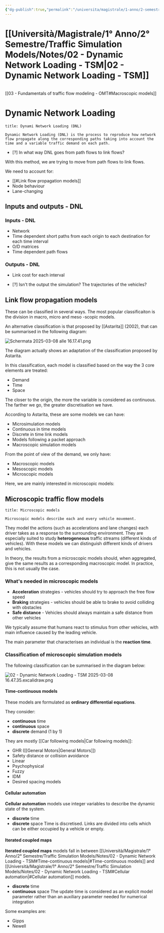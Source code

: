 ```yaml
---
{"dg-publish":true,"permalink":"/universita/magistrale/1-anno/2-semestre/traffic-simulation-models/notes/02-dynamic-network-loading-tsm/","tags":["UNI"]}
---
```


# [[Università/Magistrale/1° Anno/2° Semestre/Traffic Simulation Models/Notes/02 - Dynamic Network Loading - TSM\|02 - Dynamic Network Loading - TSM]]

```table-of-contents
```
[[03 - Fundamentals of traffic flow modeling - OMT#Macroscopic models]] 

# Dynamic Network Loading

```ad-Definizione
title: Dynami Network Loading (DNL)

Dynamic Network Loading (DNL) is the process to reproduce how network flow propagate along the corresponding paths taking into account the time and a variable traffic demand on each path.

```

- [?] In what way DNL goes from path flows to link flows?

With this method, we are trying to move from path flows to link flows.

We need to account for:
- [[#Link flow propagation models]]
- Node behaviour
- Lane-changing

## Inputs and outputs - DNL

### Inputs - DNL

- Network
- Time dependent short paths from each origin to each destination for each time interval
- O/D matrices
- Time dependent path flows

### Outputs - DNL

- Link cost for each interval

- [?] Isn't the output the simulation? The trajectories of the vehicles?


## Link flow propagation models

These can be classified in several ways. The most popular classificaiton is the division in macro, micro and meso -scopic models.

An alternative classification is that proposed by [[Astarita]] (2002), that can be summarised in the following diagram:

![Schermata 2025-03-08 alle 16.17.41.png](/img/user/Universit%C3%A0/Magistrale/1%C2%B0%20Anno/2%C2%B0%20Semestre/Traffic%20Simulation%20Models/Notes/Allegati/Allegati/Schermata%202025-03-08%20alle%2016.17.41.png)

The diagram actually shows an adaptation of the classification proposed by Astarita.

In this classification, each model is classified based on the way the 3 core elements are treated:
- Demand
- Time
- Space

The closer to the origin, the more the variable is considered as continuous. The farther we go, the greater discretisation we have.

According to Astarita, these are some models we can have:
- Microsimulation models
- Continuous in time models
- Discrete in time link models
- Models following a packet approach
- Macroscopic simulation models


From the point of view of the demand, we only have:
- Macroscopic models
- Mesoscopic models
- Microscopic models

Here, we are mainly interested in microscopic models:

## Microscopic traffic flow models

```ad-Definizione
title: Microscopic models

Microscopic models describe each and every vehicle movement.

```


They model the actions (such as accelerations and lane changes) each driver takes as a response to the surrounding environment. They are especially suited to study **heterogeneous** traffic streams (different kinds of vehicles). With these models we can distinguish different kinds of drivers and vehicles.

In theory, the results from a microscopic models should, when aggregated, give the same results as a corresponding macroscopic model. In practice, this is not usually the case.


### What's needed in microscopic models

- **Acceleration** strategies - vehicles should try to approach the free flow speed
- **Braking** strategies - vehicles should be able to brake to avoid colliding with obstacles
- **Safe distance** - Vehicles should always maintain a safe distance from other vehicles

We typically assume that humans react to stimulus from other vehicles, with main influence caused by the leading vehicle.

The main parameter that characterises an individual is the **reaction time**.

### Classification of microscopic simulation models

The following classification can be summarised in the diagram below:

![02 - Dynamic Network Loading - TSM 2025-03-08 16.47.35.excalidraw.png](/img/user/Universit%C3%A0/Magistrale/1%C2%B0%20Anno/2%C2%B0%20Semestre/Traffic%20Simulation%20Models/Notes/Allegati/02%20-%20Dynamic%20Network%20Loading%20-%20TSM%202025-03-08%2016.47.35.excalidraw.png)


#### Time-continuous models

These models are formulated as **ordinary differential equations**.

They consider:
- **continuous** time
- **continuous** space
- **discrete** demand (1 by 1)

They are mostly [[Car following models\|Car following models]]:
- GHR ([[General Motors\|General Motors]])
- Safety distance or collision avoidance
- Linear
- Psychophysical
- Fuzzy
- IDM
- Desired spacing models

#### Cellular automation

**Cellular automation** models use integer variables to describe the dynamic state of the system.
- **discrete** time
- **discrete** space
Time is discretised. Links are divided into cells which can be either occupied by a vehicle or empty.

#### Iterated coupled maps

**Iterated coupled maps** models fall in between [[Università/Magistrale/1° Anno/2° Semestre/Traffic Simulation Models/Notes/02 - Dynamic Network Loading - TSM#Time-continuous models\|#Time-continuous models]] and [[Università/Magistrale/1° Anno/2° Semestre/Traffic Simulation Models/Notes/02 - Dynamic Network Loading - TSM#Cellular automation\|#Cellular automation]] models.
- **discrete** time
- **continuous** space
The update time is considered as an explicit model parameter rather than an auxiliary parameter needed for numerical integration

Some examples are:
- Gipps
- Newell
